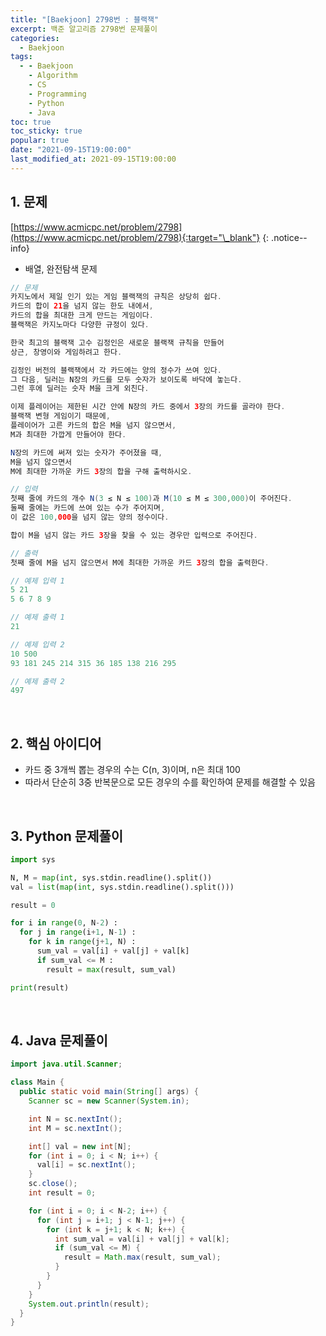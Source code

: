 ```yaml
---
title: "[Baekjoon] 2798번 : 블랙잭"
excerpt: 백준 알고리즘 2798번 문제풀이
categories:
  - Baekjoon
tags:
  - - Baekjoon
    - Algorithm
    - CS
    - Programming
    - Python
    - Java
toc: true
toc_sticky: true
popular: true
date: "2021-09-15T19:00:00"
last_modified_at: 2021-09-15T19:00:00
---
```


## 1. 문제

[https://www.acmicpc.net/problem/2798](https://www.acmicpc.net/problem/2798){:target="\_blank"}
{: .notice--info}

- 배열, 완전탐색 문제

```java
// 문제
카지노에서 제일 인기 있는 게임 블랙잭의 규칙은 상당히 쉽다.
카드의 합이 21을 넘지 않는 한도 내에서,
카드의 합을 최대한 크게 만드는 게임이다.
블랙잭은 카지노마다 다양한 규정이 있다.

한국 최고의 블랙잭 고수 김정인은 새로운 블랙잭 규칙을 만들어
상근, 창영이와 게임하려고 한다.

김정인 버전의 블랙잭에서 각 카드에는 양의 정수가 쓰여 있다.
그 다음, 딜러는 N장의 카드를 모두 숫자가 보이도록 바닥에 놓는다.
그런 후에 딜러는 숫자 M을 크게 외친다.

이제 플레이어는 제한된 시간 안에 N장의 카드 중에서 3장의 카드를 골라야 한다.
블랙잭 변형 게임이기 때문에,
플레이어가 고른 카드의 합은 M을 넘지 않으면서,
M과 최대한 가깝게 만들어야 한다.

N장의 카드에 써져 있는 숫자가 주어졌을 때,
M을 넘지 않으면서
M에 최대한 가까운 카드 3장의 합을 구해 출력하시오.

// 입력
첫째 줄에 카드의 개수 N(3 ≤ N ≤ 100)과 M(10 ≤ M ≤ 300,000)이 주어진다.
둘째 줄에는 카드에 쓰여 있는 수가 주어지며,
이 값은 100,000을 넘지 않는 양의 정수이다.

합이 M을 넘지 않는 카드 3장을 찾을 수 있는 경우만 입력으로 주어진다.

// 출력
첫째 줄에 M을 넘지 않으면서 M에 최대한 가까운 카드 3장의 합을 출력한다.

// 예제 입력 1
5 21
5 6 7 8 9

// 예제 출력 1
21

// 예제 입력 2
10 500
93 181 245 214 315 36 185 138 216 295

// 예제 출력 2
497
```

<br>

## 2. 핵심 아이디어

- 카드 중 3개씩 뽑는 경우의 수는 C(n, 3)이며, n은 최대 100
- 따라서 단순히 3중 반복문으로 모든 경우의 수를 확인하여 문제를 해결할 수 있음

<br>

## 3. Python 문제풀이

```python
import sys

N, M = map(int, sys.stdin.readline().split())
val = list(map(int, sys.stdin.readline().split()))

result = 0

for i in range(0, N-2) :
  for j in range(i+1, N-1) :
    for k in range(j+1, N) :
      sum_val = val[i] + val[j] + val[k]
      if sum_val <= M :
        result = max(result, sum_val)

print(result)
```

<br>

## 4. Java 문제풀이

```java
import java.util.Scanner;

class Main {
  public static void main(String[] args) {
    Scanner sc = new Scanner(System.in);

    int N = sc.nextInt();
    int M = sc.nextInt();

    int[] val = new int[N];
    for (int i = 0; i < N; i++) {
      val[i] = sc.nextInt();
    }
    sc.close();
    int result = 0;

    for (int i = 0; i < N-2; i++) {
      for (int j = i+1; j < N-1; j++) {
        for (int k = j+1; k < N; k++) {
          int sum_val = val[i] + val[j] + val[k];
          if (sum_val <= M) {
            result = Math.max(result, sum_val);
          }
        }
      }
    }
    System.out.println(result);
  }
}
```

